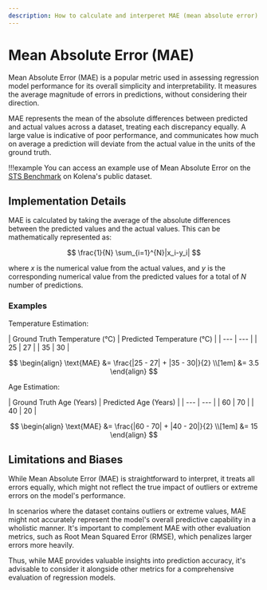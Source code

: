```yaml
---
description: How to calculate and interperet MAE (mean absolute error) for regression ML tasks
---
```


# Mean Absolute Error (MAE)

Mean Absolute Error (MAE) is a popular metric used in assessing regression model performance
for its overall simplicity and interpretability. It measures the average magnitude of errors in predictions,
without considering their direction.

MAE represents the mean of the absolute differences between predicted and actual values across a dataset,
treating each discrepancy equally. A large value is indicative of poor performance, and communicates
how much on average a prediction will deviate from the actual value in the units of the ground truth.

!!!example
    You can access an example use of Mean Absolute Error on the [STS Benchmark](https://shorturl.at/Y6nS9)
    on Kolena's public dataset.

## Implementation Details

MAE is calculated by taking the average of the absolute differences between the predicted values and the actual values.
This can be mathematically represented as:

$$
\frac{1}{N} \sum_{i=1}^{N}|x_i-y_i|
$$

where $x$ is the numerical value from the actual values, and $y$ is the corresponding numerical value from the
predicted values for a total of $N$ number of predictions.

### Examples

Temperature Estimation:

<div class="grid" markdown>
| Ground Truth Temperature (&deg;C) | Predicted Temperature (&deg;C) |
| --- | --- |
| 25 | 27 |
| 35 | 30 |

$$
\begin{align}
\text{MAE} &= \frac{|25 - 27| + |35 - 30|}{2} \\[1em]
&= 3.5
\end{align}
$$
</div>

Age Estimation:

<div class="grid" markdown>
| Ground Truth Age (Years) | Predicted Age (Years) |
| --- | --- |
| 60 | 70 |
| 40 | 20 |

$$
\begin{align}
\text{MAE} &= \frac{|60 - 70| + |40 - 20|}{2} \\[1em]
&= 15
\end{align}
$$
</div>

## Limitations and Biases

While Mean Absolute Error (MAE) is straightforward to interpret, it treats all errors equally,
which might not reflect the true impact of outliers or extreme errors on the model's performance.

In scenarios where the dataset contains outliers or extreme values, MAE might not accurately represent
the model's overall predictive capability in a wholistic manner. It's important to complement MAE with other
evaluation metrics, such as Root Mean Squared Error (RMSE), which penalizes larger errors more heavily.

Thus, while MAE provides valuable insights into prediction accuracy, it's advisable to consider it
alongside other metrics for a comprehensive evaluation of regression models.
